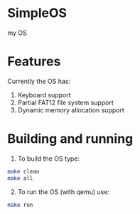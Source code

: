 # SimpleOS
my OS

# Features
Currently the OS has:
1. Keyboard support
2. Partial FAT12 file system support
3. Dynamic memory allocation support

# Building and running
1. To build the OS type:
```bash
make clean
make all
```
2. To run the OS (with qemu) use:
```bash
make run
```
